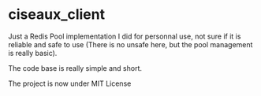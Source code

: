 # ciseaux_client
Just a Redis Pool implementation I did for personnal use, not sure if it is reliable and safe to use (There is no unsafe here, but the pool management is really basic).

The code base is really simple and short.

The project is now under MIT License
